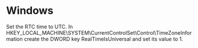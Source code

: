 # Windows

Set the RTC time to UTC. In HKEY_LOCAL_MACHINE\SYSTEM\CurrentControlSet\Control\TimeZoneInformation create the DWORD key RealTimeIsUniversal and set its value to 1.
